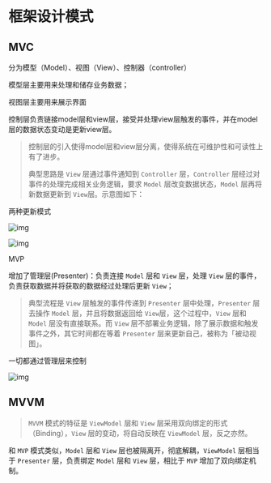# 框架设计模式

## MVC

分为模型（Model）、视图（View）、控制器（controller）

模型层主要用来处理和储存业务数据；

视图层主要用来展示界面

控制层负责链接model层和view层，接受并处理view层触发的事件，并在model层的数据状态变动是更新view层。

> 控制层的引入使得model层和view层分离，使得系统在可维护性和可读性上有了进步。
>
> 典型思路是 `View` 层通过事件通知到 `Controller` 层，`Controller` 层经过对事件的处理完成相关业务逻辑，要求 `Model` 层改变数据状态，`Model` 层再将新数据更新到 `View`层。示意图如下：

两种更新模式

![img](https://s.poetries.work/gitee/2020/07/116.png)

![img](https://s.poetries.work/gitee/2020/07/117.png)

MVP

增加了管理层(Presenter)：负责连接 `Model` 层和 `View` 层，处理 `View` 层的事件，负责获取数据并将获取的数据经过处理后更新 `View`；

> 典型流程是 `View` 层触发的事件传递到 `Presenter` 层中处理，`Presenter` 层去操作 `Model` 层，并且将数据返回给 `View`层，这个过程中，`View` 层和 `Model` 层没有直接联系。而 `View` 层不部署业务逻辑，除了展示数据和触发事件之外，其它时间都在等着 `Presenter` 层来更新自己，被称为「被动视图」。

一切都通过管理层来控制

![img](https://s.poetries.work/gitee/2020/07/118.png)

## MVVM

> `MVVM` 模式的特征是 `ViewModel` 层和 `View` 层采用双向绑定的形式（Binding），`View` 层的变动，将自动反映在 `ViewModel` 层，反之亦然。

 和 `MVP` 模式类似，`Model` 层和 `View` 层也被隔离开，彻底解耦，`ViewModel` 层相当于 `Presenter` 层，负责绑定 `Model` 层和 `View` 层，相比于 `MVP` 增加了双向绑定机制。
